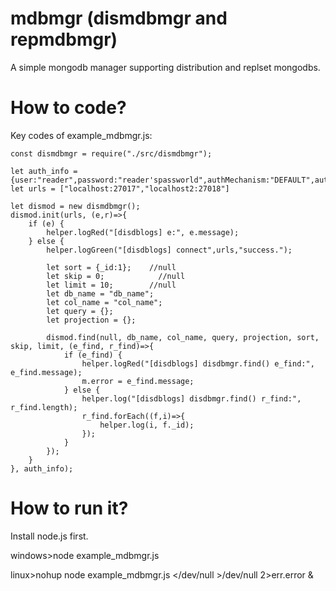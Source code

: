 # mdbmgr (dismdbmgr and repmdbmgr)
A simple mongodb manager supporting distribution and replset mongodbs.

# How to code?
Key codes of example_mdbmgr.js:

    const dismdbmgr = require("./src/dismdbmgr");

    let auth_info = {user:"reader",password:"reader'spassworld",authMechanism:"DEFAULT",authSource:"authSourceDatabase"};
    let urls = ["localhost:27017","localhost2:27018"]

    let dismod = new dismdbmgr();
    dismod.init(urls, (e,r)=>{
        if (e) {
            helper.logRed("[disdblogs] e:", e.message);
        } else {
            helper.logGreen("[disdblogs] connect",urls,"success.");

            let sort = {_id:1};    //null
            let skip = 0;            //null
            let limit = 10;        //null
            let db_name = "db_name";
            let col_name = "col_name";
            let query = {};
            let projection = {};

            dismod.find(null, db_name, col_name, query, projection, sort, skip, limit, (e_find, r_find)=>{
                if (e_find) {
                    helper.logRed("[disdblogs] disdbmgr.find() e_find:", e_find.message);
                    m.error = e_find.message;
                } else {
                    helper.log("[disdblogs] disdbmgr.find() r_find:", r_find.length);
                    r_find.forEach((f,i)=>{
                        helper.log(i, f._id);
                    });
                }
            });
        }
    }, auth_info);


# How to run it?
Install node.js first.

windows>node example_mdbmgr.js

linux>nohup node example_mdbmgr.js </dev/null >/dev/null 2>err.error &


